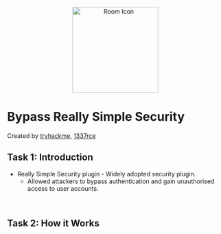 <p align="center">
  <img src="https://tryhackme-images.s3.amazonaws.com/room-icons/62a7685ca6e7ce005d3f3afe-1733724189107" alt="Room Icon" width="200"/>
</p>

# Bypass Really Simple Security
Created by <a href="https://tryhackme.com/p/tryhackme">tryhackme</a>, <a href="https://tryhackme.com/p/1337rce">1337rce</a>

## Task 1: Introduction
- Really Simple Security plugin - Widely adopted security plugin.
  - Allowed attackers to bypass authentication and gain unauthorised access to user accounts.   

<br>

## Task 2: How it Works
